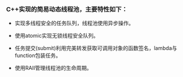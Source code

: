 ### C++实现的简易动态线程池，主要特性如下：

+ 实现多线程安全的任务队列，线程池使用异步操作。
+ 使用atomic实现无锁线程安全队列。

+ 任务提交(submit)利用完美转发获取可调用对象的函数签名，lambda与function包装任务。

+ 使用RAII管理线程池的生命周期。

